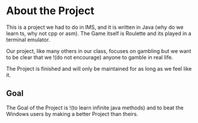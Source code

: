 # About the Project
This is a project we had to do in IMS, and it is written in Java (why do we learn ts, why not cpp or asm). The Game itself is Roulette and its played in a terminal emulator.

Our project, like many others in our class, focuses on gambling but we want to be clear that we !(do not encourage) anyone to gamble in real life.

The Project is finished and will only be maintained for as long as we feel like it.

## Goal
The Goal of the Project is !(to learn infinite java methods) and to beat the Windows users by making a better Project than theirs.
